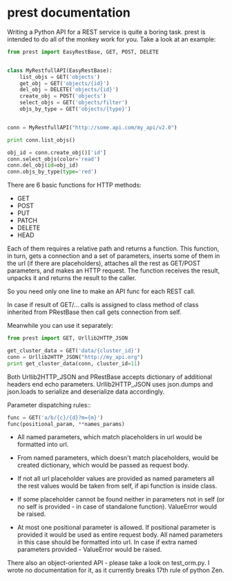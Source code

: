 prest documentation
===================

Writing a Python API for a REST service is quite a boring task.
prest is intended to do all of the monkey work for you. Take
a look at an example:

```python
from prest import EasyRestBase, GET, POST, DELETE


class MyRestfullAPI(EasyRestBase):
    list_objs = GET('objects')
    get_obj = GET('objects/{id}')
    del_obj = DELETE('objects/{id}')
    create_obj = POST('objects')
    select_objs = GET('objects/filter')
    objs_by_type = GET('objects/{type}')


conn = MyRestfullAPI("http://some.api.com/my_api/v2.0")

print conn.list_objs()

obj_id = conn.create_obj()['id']
conn.select_objs(color='read')
conn.del_obj(id=obj_id)
conn.objs_by_type(type='red')
```

There are 6 basic functions for HTTP methods:

- GET
- POST
- PUT
- PATCH
- DELETE
- HEAD

Each of them
requires a relative path and returns a function. This 
function, in turn, gets a connection and a set of 
parameters, inserts some of them in the url (if there are placeholders), 
attaches all the rest as GET/POST parameters, and makes 
an HTTP request. The function receives the result, unpacks it and returns the result to the caller.

So you need only one line to make an API func for 
each REST call.
	
In case if result of GET/... calls is assigned to
class method of class inherited from PRestBase
then call gets connection from self. 

Meanwhile you can use it separately:

```python
from prest import GET, Urllib2HTTP_JSON

get_cluster_data = GET('data/{cluster_id}')
conn = Urllib2HTTP_JSON("http://my_api.org")
print get_cluster_data(conn, cluster_id=11)
```

Both Urllib2HTTP_JSON and PRestBase
accepts dictionary of additional headers end echo
parameters. Urllib2HTTP_JSON uses json.dumps and 
json.loads to serialize and deserialize data accordingly.

Parameter dispatching rules::

```python
func = GET('a/b/{c}/{d}?m={m}')
func(positional_param, **names_params)
```

* All named parameters, which match placeholders in url
  would be formatted into url.

* From named parameters, which doesn't match placeholders,
  would be created dictionary, which would be passed as request
  body.

* If not all url placeholder values are provided as named
  parameters all the rest values would be taken from self,
  if api function is inside class.

* If some placeholder cannot be found neither in parameters
  not in self (or no self is provided - in case of standalone
  function). ValueError would be raised.

* At most one positional parameter is allowed. If positional 
  parameter is provided it would be used as entire request body.
  All named parameters in this case should be formatted into url.
  In case if extra named parameters provided - ValueError
  would be raised.

There also an object-oriented API - please take
a look on test_orm.py. I wrote no documentation 
for it, as it currently breaks 17th rule of python Zen.
